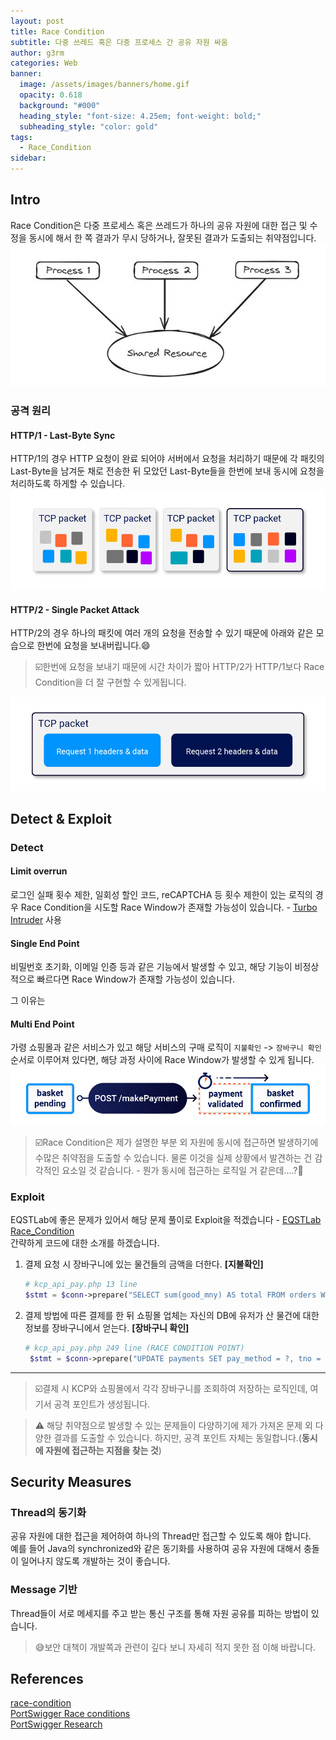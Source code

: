 ```yaml
---
layout: post
title: Race Condition
subtitle: 다중 쓰레드 혹은 다중 프로세스 간 공유 자원 싸움
author: g3rm
categories: Web
banner:
  image: /assets/images/banners/home.gif
  opacity: 0.618
  background: "#000"
  heading_style: "font-size: 4.25em; font-weight: bold;"
  subheading_style: "color: gold"
tags:
  - Race_Condition
sidebar:
---
```

## Intro
Race Condition은 다중 프로세스 혹은 쓰레드가 하나의 공유 자원에 대한 접근 및 수정을 동시에 해서 한 쪽 결과가 무시 당하거나, 잘못된 결과가 도출되는 취약점입니다.   
![](assets/images/posts/2024-12-12-Race-Condition/4a5981ed1eef80144ef6c9deabb8240b_MD5.jpeg)   

### 공격 원리
#### HTTP/1 - Last-Byte Sync
HTTP/1의 경우 HTTP 요청이 완료 되어야 서버에서 요청을 처리하기 때문에 각 패킷의 Last-Byte을 남겨둔 채로 전송한 뒤 모았던 Last-Byte들을 한번에 보내 동시에 요청을 처리하도록 하게할 수 있습니다.   
![](/assets/images/posts/2024-12-12-Race-Condition/637bb68e80eecd3651050e9413eb5300_MD5.jpeg)   

#### HTTP/2 - Single Packet Attack
HTTP/2의 경우 하나의 패킷에 여러 개의 요청을 전송할 수 있기 때문에 아래와 같은 모습으로 한번에 요청을 보내버립니다.😄   

>☑️한번에 요청을 보내기 때문에 시간 차이가 짧아 HTTP/2가 HTTP/1보다 Race Condition을 더 잘 구현할 수 있게됩니다.    

![](/assets/images/posts/2024-12-12-Race-Condition/f4a02b5957531e299cb0525831491fc9_MD5.jpeg)

## Detect & Exploit 
### Detect
#### Limit overrun
로그인 실패 횟수 제한, 일회성 할인 코드, reCAPTCHA 등 횟수 제한이 있는 로직의 경우 Race Condition을 시도할 Race Window가 존재할 가능성이 있습니다. - [Turbo Intruder](https://portswigger.net/bappstore/9abaa233088242e8be252cd4ff534988) 사용    

#### Single End Point
비밀번호 초기화, 이메일 인증 등과 같은 기능에서 발생할 수 있고, 해당 기능이 비정상적으로 빠르다면 Race Window가 존재할 가능성이 있습니다.   

그 이유는 

#### Multi End Point
가령 쇼핑몰과 같은 서비스가 있고 해당 서비스의 구매 로직이 `지불확인` -> `장바구니 확인` 순서로 이루어져 있다면, 해당 과정 사이에 Race Window가 발생할 수 있게 됩니다.    
![](/assets/images/posts/2024-12-12-Race-Condition/26b41a0d3526c8f0ed4d6f98e64db2c6_MD5.jpeg)   

   
>☑️Race Condition은 제가 설명한 부분 외 자원에 동시에 접근하면 발생하기에 수많은 취약점을 도출할 수 있습니다. 물론 이것을 실제 상황에서 발견하는 건 감각적인 요소일 것 같습니다. - 뭔가 동시에 접근하는 로직일 거 같은데....?🤣    

### Exploit
EQSTLab에 좋은 문제가 있어서 해당 문제 풀이로 Exploit을 적겠습니다 - [EQSTLab Race_Condition](https://github.com/EQSTLab/Race_Condition)     
간략하게 코드에 대한 소개를 하겠습니다.   
1. 결제 요청 시 장바구니에 있는 물건들의 금액을 더한다. **[지불확인]**   
	```php
	# kcp_api_pay.php 13 line
	$stmt = $conn->prepare("SELECT sum(good_mny) AS total FROM orders WHERE buyr_name = ?");
	```   
2. 결제 방법에 따른 결제를 한 뒤 쇼핑몰 업체는 자신의 DB에 유저가 산 물건에 대한 정보를 장바구니에서 얻는다. **[장바구니 확인]**   
	```php
	# kcp_api_pay.php 249 line (RACE CONDITION POINT)
	 $stmt = $conn->prepare("UPDATE payments SET pay_method = ?, tno = ?, amount = (SELECT sum(good_mny) FROM orders WHERE buyr_name = ? ) WHERE buyr_name = ? ");
	```   

---
>☑️결제 시 KCP와 쇼핑몰에서 각각 장바구니를 조회하여 저장하는 로직인데, 여기서 공격 포인트가 생성됩니다.    




>⚠️ 해당 취약점으로 발생할 수 있는 문제들이 다양하기에 제가 가져온 문제 외 다양한 결과를 도출할 수 있습니다. 하지만, 공격 포인트 자체는 동일합니다.(**동시에 자원에 접근하는 지점을 찾는 것**)   

## Security Measures
### Thread의 동기화
공유 자원에 대한 접근을 제어하여 하나의 Thread만 접근할 수 있도록 해야 합니다.   
예를 들어 Java의 synchronized와 같은 동기화를 사용하여 공유 자원에 대해서 충돌이 일어나지 않도록 개발하는 것이 좋습니다.    
### Message 기반 
Thread들이 서로 메세지를 주고 받는 통신 구조를 통해 자원 공유를 피하는 방법이 있습니다.   
   
>😅보안 대책이 개발쪽과 관련이 깊다 보니 자세히 적지 못한 점 이해 바랍니다.

## References
[race-condition](https://www.imperva.com/learn/application-security/race-condition/)   
[PortSwigger Race conditions](https://portswigger.net/web-security/race-conditions)   
[PortSwigger Research](https://portswigger.net/research/smashing-the-state-machine)   